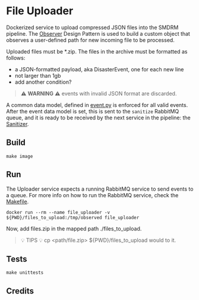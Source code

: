 # File Uploader

Dockerized service to upload compressed JSON files into the SMDRM pipeline.
The [Observer](https://refactoring.guru/design-patterns/observer/python/example) Design Pattern is used to build
a custom object that observes a user-defined path for new incoming file to be processed.

Uploaded files must be *.zip. The files in the archive must be formatted as follows:
* a JSON-formatted payload, aka DisasterEvent, one for each new line
* not larger than 1gb
* add another condition?

> :warning: **WARNING** :warning:
> events with invalid JSON format are discarded.

A common data model, defined in [event.py](../commons/src/libdrm/datamodel/event.py) is enforced for all valid events.
After the event data model is set, this is sent to the `sanitize` RabbitMQ queue, and it is ready to be received by
the next service in the pipeline: the [Sanitizer](../sanitizer/README.md).


## Build

```shell
make image
```

## Run

The Uploader service expects a running RabbitMQ service to send events to a queue.
For more info on how to run the RabbitMQ service, check the [Makefile](../commons/Makefile).

```shell
docker run --rm --name file_uploader -v ${PWD}/files_to_upload:/tmp/observed file_uploader
```

Now, add files.zip in the mapped path ./files_to_upload.

> :bulb: TIPS :bulb:
> cp <path/file.zip> ${PWD}/files_to_upload would to it.


## Tests

```shell
make unittests
```

## Credits
